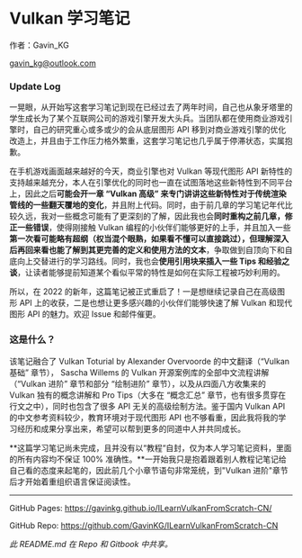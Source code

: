 # Vulkan 学习笔记



作者：Gavin_KG

gavin_kg@outlook.com



### Update Log

一晃眼，从开始写这套学习笔记到现在已经过去了两年时间，自己也从象牙塔里的学生成长为了某个互联网公司的游戏引擎开发大头兵。当团队都在使用商业游戏引擎时，自己的研究重心或多或少的会从底层图形 API 移到对商业游戏引擎的优化改造上，并且由于工作压力格外繁重，这套学习笔记也几乎属于停滞状态，实属抱歉。

在手机游戏画面越来越好的今天，商业引擎也对 Vulkan 等现代图形 API 新特性的支持越来越充分，本人在引擎优化的同时也一直在试图落地这些新特性到不同平台上，因此之后**可能会开一章 “Vulkan 高级” 来专门讲讲这些新特性对于传统渲染管线的一些翻天覆地的变化**，并且附上代码。同时，由于前几章的学习笔记年代比较久远，我对一些概念可能有了更深刻的了解，因此我也会**同时重构之前几章，修正一些错误**，使得刚接触 Vulkan 编程的小伙伴们能够更好的上手，并且加入一些**第一次看可能略有超纲（权当混个眼熟，如果看不懂可以直接跳过），但理解深入后再回来看也能了解到其更完善的定义和使用方法的文本**，争取做到自顶向下和自底向上交替进行的学习路线。同时，我也会**使用引用块来插入一些 Tips 和经验之谈**，让读者能够提前知道某个看似平常的特性是如何在实际工程被巧妙利用的。

所以，在 2022 的新年，这篇笔记被正式重启了！一是想继续记录自己在高级图形 API 上的收获，二是也想让更多感兴趣的小伙伴们能够快速了解 Vulkan 和现代图形 API 的魅力。欢迎 Issue 和邮件催更。



### 这是什么？

该笔记融合了 Vulkan Toturial by Alexander Overvoorde 的中文翻译（“Vulkan 基础” 章节）， Sascha Willems 的 Vulkan 开源案例库的全部中文流程讲解（“Vulkan 进阶” 章节和部分 “绘制进阶” 章节），以及从四面八方收集来的 Vulkan 独有的概念讲解和 Pro Tips（大多在 “概念汇总” 章节，也有很多贯穿在行文之中），同时也包含了很多 API 无关的高级绘制方法。鉴于国内 Vulkan API 的中文参考资料较少，教育环境对于现代图形 API 也不够看重，因此我将我的学习经历和成果分享出来，希望可以帮到更多的同道中人并共同成长。

**这篇学习笔记尚未完成，且并没有以“教程“自封，仅为本人学习笔记资料，里面的所有内容均不保证 100% 准确性。**一开始我只是抱着跟着别人教程记笔记给自己看的态度来起笔的，因此前几个小章节语句非常笼统，到"Vulkan 进阶"章节后才开始着重组织语言保证阅读性。



---

GitHub Pages: https://gavinkg.github.io/ILearnVulkanFromScratch-CN/

GitHub Repo: https://github.com/GavinKG/ILearnVulkanFromScratch-CN



*此 README.md 在  Repo 和 Gitbook 中共享。*
